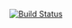 [![Build Status](https://travis-ci.org/vitoralves/walletAPI.svg?branch=master)](https://travis-ci.org/vitoralves/walletAPI)